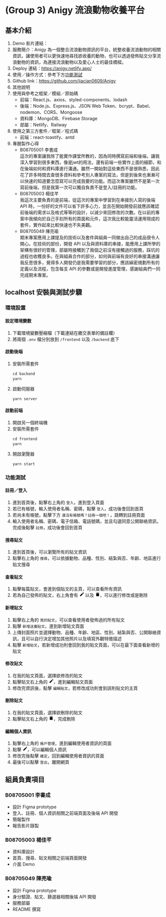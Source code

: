 # (Group 3) Anigy 流浪動物收養平台
## 基本介紹
1. Demo 影片連結：
2. 服務簡介：Anigy 為一個整合流浪動物資訊的平台，統整收養流浪動物的相關資訊，讓使用者可以更快速地尋找欲收養的動物，也可以透過發佈貼文分享流浪動物的資訊，為連接流浪動物以及愛心人士的最佳橋樑。
3. Deploy 連結：https://anigy.netlify.app/
4. 使用／操作方式：參考下方[功能測試](https://github.com/jiacian0609/Anigy#%E5%8A%9F%E8%83%BD%E6%B8%AC%E8%A9%A6)
5. Github link：https://github.com/jiacian0609/Anigy
6. 其他說明
7. 使用與參考之框架／模組／原始碼
	- 前端：React.js、axios、styled-components、lodash
	- 後端：Node.js、Express.js、JSON Web Token、bcrypt、Babel、nodemon、CORS、Mongoose
	- 資料庫：MongoDB、Firebase Storage
	- 部屬：Netlify、Railway
8. 使用之第三方套件／框架／程式碼
	- 前端：react-toastify、antd
9. 專題製作心得
	- B08705001 李書成 \
	這次的專案讓我除了能實作課堂所教的，因為同時撰寫前端和後端，讓我深入學習到很多東西，像是jwt的用法，還有前端一些實作上面的細節，和在後端如何和資料庫進行溝通。雖然一開始對這些東西不是很熟悉，因此花了許多時間去查很多資料和參考別人專案的寫法，但是到後來也漸漸可以快速的知道要怎麼寫可以完成我要的功能。而這次專案雖然不是第一次寫前後端，但是我第一次可以獨自負責不是登入/註冊的功能。
	- B08705003 楊佳芊 \
	我這次主要負責的是前端，從這次的專案中學習到在串接別人寫的後端 API 時，一份好的文件可以省下許多心力，並且在開始開發前就應該確認前後端的需求以及格式等等的設計，以減少來回修改的次數。在以前的專案中我傾向於自己手刻所有的頁面和元件，這次我比較能靈活運用現成的套件，實作起來比較快速也不失美觀。
	- B08705049 陳亮瑜 \
	期末專案應用上課提及的技術以及套件與組員一同做出自己的成品很令人開心。在技術的部份，開發 API 以及與資料庫的串接，能應用上課所學的架構有很好的管理，部屬時接觸到了兩個之前沒有接觸過的服務，踩坑的過程也收穫良多。在與組員合作的部分，如何與前端有良好的串接溝通讓我反思很多，覺得多人開發仍是我需要學習的部分，應該縝密規劃所有的定義以及流程，包含每支 API 的參數或是開發進度管理，感謝組員們一同完成期末專案。

## localhost 安裝與測試步驟
### 環境設置
#### 設定環境變數
1. 下載環境變數壓縮檔（下載連結在繳交表單的備註欄）
2. 將兩個 `.env` 檔分別放到 `/frontend` 以及 `/backend` 底下
#### 啟動後端
1. 安裝所需套件
	```
	cd backend
	yarn
	```
2. 啟動伺服器
	```
	yarn server
	```
#### 啟動前端
1. 開啟另一個終端機
2. 安裝所需套件
	```
	cd frontend
	yarn
	```
3. 開啟瀏覽器
	```
	yarn start
	```
### 功能測試
#### 註冊／登入
1. 進到首頁後，點擊右上角的 `登入`，進到登入頁面
2. 若已有帳號，輸入使用者名稱、密碼，點擊 `登入`，成功後會回到首頁
3. 若尚未有帳號，點擊下方 `還沒有帳號嗎？註冊一個吧！`，跳轉到註冊頁面
4. 輸入使用者名稱、密碼、電子信箱、電話號碼，並且勾選同意公開聯絡資訊，完成後點擊 `註冊`，成功後會回到首頁
#### 搜尋貼文
1. 進到首頁後，可以瀏覽所有的貼文資訊
2. 點擊右上角的 `搜尋`，可以依據動物、品種、性別、結紮與否、年齡、地區進行貼文搜尋
#### 查看貼文
1. 點擊每篇貼文，會進到個貼文的主頁，可以查看所有資訊
2. 若為自己發佈的貼文，右上角會有 <img src="./frontend/public/icons/edit.png" width="15"/> 以及 <img src="./frontend/public/icons/delete.png" width="15"/>，可以進行修改或是刪除
#### 新增貼文
1. 點擊右上角的 `我的貼文`，可以查看使用者發佈過的所有貼文
2. 點擊 `新增送養貼文`，進到新增貼文頁面
3. 上傳封面照片並選擇動物、品種、年齡、地區、性別、結紮與否、公開聯絡資訊，且可以自行決定增加其他照片以及填寫外觀特徵描述
4. 點擊 `新增貼文`，若新增成功則會回到我的貼文頁面，可以在最下面查看新增的貼文
#### 修改貼文
1. 在我的貼文頁面，選擇欲修改的貼文
2. 點擊貼文右上角的 <img src="./frontend/public/icons/edit.png" width="15"/>，進到編輯貼文頁面
3. 修改完資訊後，點擊 `編輯貼文`，若修改成功則會到該則貼文的主頁
#### 刪除貼文
1. 在我的貼文頁面，選擇欲刪除的貼文
2. 點擊貼文右上角的 <img src="./frontend/public/icons/delete.png" width="15"/>，完成刪除
#### 編輯個人資訊
1. 點擊右上角的 `帳戶管理`，進到編輯使用者資訊的頁面
2. 點擊 <img src="./frontend/public/icons/edit.png" width="15"/>，可以編輯個人資訊
3. 修改完後點擊 `確定`，回到編輯使用者資訊的頁面
4. 最後可以點擊 `登出`，離開網頁

## 組員負責項目
### B08705001 李書成
* 設計 Figma prototype
* 登入、註冊、個人資訊相關之前端頁面及後端 API 開發
* 簡報製作
* 報告影片錄製
### B08705003 楊佳芊
* 資料庫設計
* 首頁、搜尋、貼文相關之前端頁面開發
* 介面 Demo 
### B08705049 陳亮瑜
* 設計 Figma prototype
* 身分驗證、貼文、篩選器相關後端 API 開發
* 服務部屬
* README 撰寫
